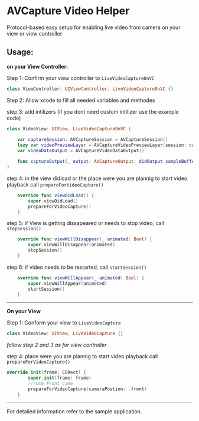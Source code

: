 # AVCapture Video Helper

Protocol-based easy setup for enabling live video from camera on your view or view controller

## Usage:

**on your View Controller:**

Step 1:
 Confirm your view controller to `LiveVideoCaptureOnVC`
 
```swift
class ViewController: UIViewController, LiveVideoCaptureOnVC {}
```

Step 2: 
Allow xcode to fill all needed variables and methodes

step 3:
add intilizers (if you dont need custom intilizer use the example code)

```swift
class VideoView: UIView, LiveVideoCaptureOnVC {
    
    var captureSession: AVCaptureSession = AVCaptureSession()
    lazy var videoPreviewLayer = AVCaptureVideoPreviewLayer(session: captureSession)
    var videoDataOutput = AVCaptureVideoDataOutput()

    func captureOutput(_ output: AVCaptureOutput, didOutput sampleBuffer: CMSampleBuffer, from connection: AVCaptureConnection) {}
}
```

step 4:
in the view didload or the place were you are plannig to start video playback call `prepareForVideoCapture()`

```swift
    override func viewDidLoad() {
        super.viewDidLoad()
        prepareForVideoCapture()
    }
```

step 5:
if View is getting dissapeared or needs to stop video,
call `stopSession()`

```swift
    override func viewWillDisappear(_ animated: Bool) {
        super.viewWillDisappear(animated)
        stopSession()
    }
```
step 6:
if video needs to be restarted,
call `startSession()`

```swift
    override func viewWillAppear(_ animated: Bool) {
        super.viewWillAppear(animated)
        startSession()
    }
```

------------

**On your View**

Step 1:
Conform your view to `LiveVideoCapture`
```swift
class VideoView: UIView, LiveVideoCapture {}
```
*follow step 2 and 3 as for view controller*

step 4:
place were you are plannig to start video playback call `prepareForVideoCapture()`

```swift
override init(frame: CGRect) {
        super.init(frame: frame)
        ///Use Front came
        prepareForVideoCapture(cameraPostion: .front)
    }
```

------------

For detailed information refer to the sample application.
